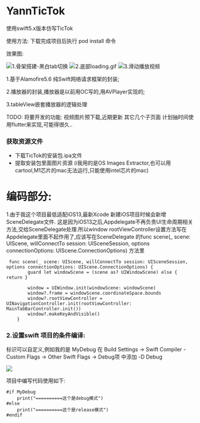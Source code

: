 # YannTicTok
使用swift5.x版本仿写TicTok

使用方法:
下载完成项目后执行 pod install 命令


效果图:


![1.骨架搭建-黑白tab切换](https://upload-images.jianshu.io/upload_images/1216368-6ca68eb8241fea4e.gif?imageView2/0/w/400)
![2.底部loading.gif](https://upload-images.jianshu.io/upload_images/1216368-506c0827f1da31c2.gif?imageMogr2/auto-orient/strip%7CimageView2/0/w/440)
![3.滑动播放视频](https://upload-images.jianshu.io/upload_images/1216368-e451693eb455712e.gif?imageMogr2/auto-orient/strip%7CimageView2/0/w/440) 


1.基于Alamofire5.6 纯Swift网络请求框架的封装;

2.播放器的封装,播放器是以前用OC写的,用AVPlayer实现的;

3.tableView嵌套播放器的逻辑处理

TODO: 
将要开发的功能:
视频图片预下载,近期更新
其它几个子页面 计划抽时间使用flutter来实现,可能得很久..

###  获取资源文件
- 下载TicTok的安装包.ipa文件
- 提取安装包里面图片资源 (i我用的是OS Images Extractor,也可以用cartool,M1芯片的mac无法运行,只能使用intel芯片的mac)

# 编码部分:

1.由于我这个项目最低适配iOS13,最新Xcode 新建iOS项目时候会新增SceneDelegate文件. 这是因为iOS13之后,Appdelegate不再负责UI生命周期相关方法,交给SceneDelegate处理.所以window rootViewController设置方法写在Appdelegate里面不起作用了,应该写在SceneDelegate 的func scene(_ scene: UIScene, willConnectTo session: UISceneSession, options connectionOptions: UIScene.ConnectionOptions) 方法里
```
 func scene(_ scene: UIScene, willConnectTo session: UISceneSession, options connectionOptions: UIScene.ConnectionOptions) {
        guard let windowScene = (scene as? UIWindowScene) else { return }
        
        window = UIWindow.init(windowScene: windowScene)
        window?.frame = windowScene.coordinateSpace.bounds
        window?.rootViewController = UINavigationController.init(rootViewController: MainTabBarController.init())
        window?.makeKeyAndVisible() 
    }
```



### 2.设置swift 项目的条件编译:
标识可以自定义,例如我的是 MyDebug
在 Build Settings -> Swift Compiler - Custom Flags -> Other Swift Flags -> Debug项 中添加 -D Debug

![](https://upload-images.jianshu.io/upload_images/1216368-187d3bb0129cb0cf.png?imageMogr2/auto-orient/strip%7CimageView2/2/w/640)

项目中编写代码使用如下:
```
#if MyDebug
    print("==========这个是debug模式")
#else
    print("==========这个是release模式")
#endif
```

